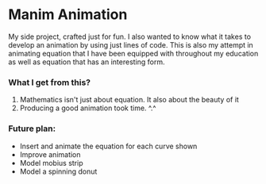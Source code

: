 # Manim Animation
My side project, crafted just for fun.
I also wanted to know what it takes to develop an animation by using just lines of code.
This is also my attempt in animating equation that I have been equipped with throughout my education 
as well as equation that has an interesting form.

### What I get from this?
1. Mathematics isn't just about equation. It also about the beauty of it
2. Producing a good animation took time.  ^.^

### Future plan:
- Insert and animate the equation for each curve shown
- Improve animation
- Model mobius strip
- Model a spinning donut
